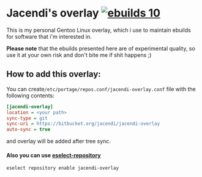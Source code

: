 # Jacendi's overlay [![ebuilds 10](https://img.shields.io/badge/ebuilds-10-639ee5.svg)](https://bitbucket.org/jacendi/jacendi-overlay/)
This is my personal Gentoo Linux overlay, which i use to maintain ebuilds for software that i'm interested in.

**Please note** that the ebuilds presented here are of experimental quality, so use it at your own risk and don't bite me if shit happens ;)

## How to add this overlay:
You can create`/etc/portage/repos.conf/jacendi-overlay.conf` file with the following contents:  


```ini
[jacendi-overlay]
location = <your path>
sync-type = git
sync-uri = https://bitbucket.org/jacendi/jacendi-overlay
auto-sync = true
```
and overlay will be added after tree sync.

#### Also you can use [eselect-repository](https://wiki.gentoo.org/wiki/Eselect/Repository)
```
eselect repository enable jacendi-overlay
```
